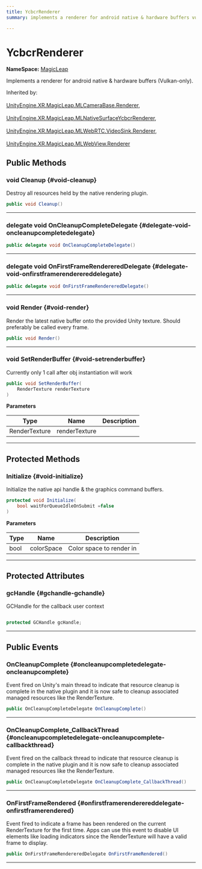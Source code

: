```yaml
---
title: YcbcrRenderer
summary: implements a renderer for android native & hardware buffers vulkan-only. 

---
```


# YcbcrRenderer



**NameSpace:** 
[MagicLeap](/unity-api/api/UnityEngine.XR.MagicLeap/UnityEngine.XR.MagicLeap.md) 


Implements a renderer for android native & hardware buffers (Vulkan-only).   


Inherited by: <br></br>[UnityEngine.XR.MagicLeap.MLCameraBase.Renderer](/unity-api/api/UnityEngine.XR.MagicLeap/MLCameraBase/UnityEngine.XR.MagicLeap.MLCameraBase.Renderer.md), <br></br>[UnityEngine.XR.MagicLeap.MLNativeSurfaceYcbcrRenderer](/unity-api/api/UnityEngine.XR.MagicLeap/UnityEngine.XR.MagicLeap.MLNativeSurfaceYcbcrRenderer.md), <br></br>[UnityEngine.XR.MagicLeap.MLWebRTC.VideoSink.Renderer](/unity-api/api/UnityEngine.XR.MagicLeap/MLWebRTC/VideoSink/UnityEngine.XR.MagicLeap.MLWebRTC.VideoSink.Renderer.md), <br></br>[UnityEngine.XR.MagicLeap.MLWebView.Renderer](/unity-api/api/UnityEngine.XR.MagicLeap/MLWebView/UnityEngine.XR.MagicLeap.MLWebView.Renderer.md)




## Public Methods

### void Cleanup {#void-cleanup}

Destroy all resources held by the native rendering plugin. 

```csharp
public void Cleanup()
```






-----------

### delegate void OnCleanupCompleteDelegate {#delegate-void-oncleanupcompletedelegate}

```csharp
public delegate void OnCleanupCompleteDelegate()
```






-----------

### delegate void OnFirstFrameRendereredDelegate {#delegate-void-onfirstframerenderereddelegate}

```csharp
public delegate void OnFirstFrameRendereredDelegate()
```






-----------

### void Render {#void-render}

Render the latest native buffer onto the provided Unity texture. Should preferably be called every frame. 

```csharp
public void Render()
```






-----------

### void SetRenderBuffer {#void-setrenderbuffer}

Currently only 1 call after obj instantiation will work 

```csharp
public void SetRenderBuffer(
    RenderTexture renderTexture
)
```


**Parameters**

| Type | Name  | Description  | 
|--|--|--|
| RenderTexture |renderTexture||






-----------

## Protected Methods

### Initialize {#void-initialize}

Initialize the native api handle & the graphics command buffers. 

```csharp
protected void Initialize(
    bool waitForQueueIdleOnSubmit =false
)
```


**Parameters**

| Type | Name  | Description  | 
|--|--|--|
| bool |colorSpace|Color space to render in|






-----------

## Protected Attributes

### gcHandle {#gchandle-gchandle}

GCHandle for the callback user context 

```csharp

protected GCHandle gcHandle;

```






-----------

## Public Events

### OnCleanupComplete {#oncleanupcompletedelegate-oncleanupcomplete}

Event fired on Unity's main thread to indicate that resource cleanup is complete in the native plugin and it is now safe to cleanup associated managed resources like the RenderTexture. 

```csharp
public OnCleanupCompleteDelegate OnCleanupComplete()
```






-----------

### OnCleanupComplete_CallbackThread {#oncleanupcompletedelegate-oncleanupcomplete-callbackthread}

Event fired on the callback thread to indicate that resource cleanup is complete in the native plugin and it is now safe to cleanup associated managed resources like the RenderTexture. 

```csharp
public OnCleanupCompleteDelegate OnCleanupComplete_CallbackThread()
```






-----------

### OnFirstFrameRendered {#onfirstframerenderereddelegate-onfirstframerendered}

Event fired to indicate a frame has been rendered on the current RenderTexture for the first time. Apps can use this event to disable UI elements like loading indicators since the RenderTexture will have a valid frame to display. 

```csharp
public OnFirstFrameRendereredDelegate OnFirstFrameRendered()
```






-----------

